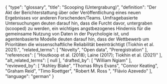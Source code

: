 {
    "type": "glossary",
    "title": "Scooping (Untergrabung)",
    "definition": "Der Akt der Berichterstattung über oder Veröffentlichung eines neuen Ergebnisses vor anderen Forschenden/Teams. Umfragebasierte Untersuchungen deuten darauf hin, dass die Furcht davor, untergraben (scooped) zu werden, ein wichtiges angstbezogenes Hindernis für die gemeinsame Nutzung von Daten in der Psychologie ist, und agentenbasierte Modelle deuten darauf hin, dass der Wettbewerb um Prioritäten die wissenschaftliche Reliabilität beeinträchtigt (Tiokhin et al. 2021).",
    "related_terms": [
        "Novelty",
        "Open data",
        "Preregistration"
    ],
    "references": [
        "Houtkoop et al. (2018); Laine (2017); Tiokhin et al. (2021)"
    ],
    "alt_related_terms": [
        null
    ],
    "drafted_by": [
        "William Ngiam"
    ],
    "reviewed_by": [
        "Ashley Blake",
        "Thomas Rhys Evans",
        "Connor Keating",
        "Graham Reid",
        "Timo Roettger",
        "Robert M. Ross ",
        "Flávio Azevedo"
    ],
    "language": "german"
}
